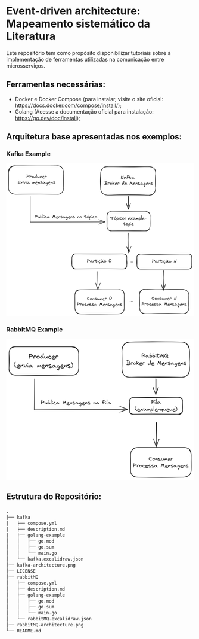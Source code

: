 # Event-driven architecture: Mapeamento sistemático da Literatura
Este repositório tem como propósito disponibilizar tutoriais sobre a implementação de ferramentas utilizadas na comunicação entre microsserviços.

## Ferramentas necessárias:

* Docker e Docker Compose (para instalar, visite o site oficial: https://docs.docker.com/compose/install/);
* Golang (Acesse a documentação oficial para instalação: https://go.dev/doc/install);

## Arquitetura base apresentadas nos exemplos:

### Kafka Example
![architecture](./kafka-architecture.png)

### RabbitMQ Example
![architecture](./rabbitMQ-architecture.png)

## Estrutura do Repositório:
```
.
├── kafka
│   ├── compose.yml
│   ├── description.md
│   ├── golang-example
│   │   ├── go.mod
│   │   ├── go.sum
│   │   └── main.go
│   └── kafka.excalidraw.json
├── kafka-architecture.png
├── LICENSE
├── rabbitMQ
│   ├── compose.yml
│   ├── description.md
│   ├── golang-example
│   │   ├── go.mod
│   │   ├── go.sum
│   │   └── main.go
│   └── rabbitMQ.excalidraw.json
├── rabbitMQ-architecture.png
└── README.md
```